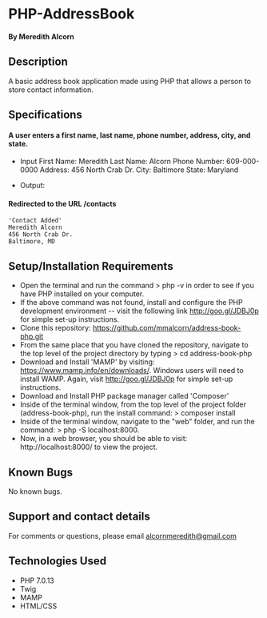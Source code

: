 # PHP-AddressBook
#### By Meredith Alcorn

## Description
A basic address book application made using PHP that allows a person to store contact information.

## Specifications

#### A user enters a first name, last name, phone number, address, city, and state.
* Input
    First Name: Meredith
    Last Name: Alcorn
    Phone Number: 609-000-0000
    Address: 456 North Crab Dr.
    City: Baltimore
    State: Maryland

* Output:
#### Redirected to the URL /contacts
    'Contact Added'
    Meredith Alcorn
    456 North Crab Dr.
    Baltimore, MD

## Setup/Installation Requirements

* Open the terminal and run the command > php -v
in order to see if you have PHP installed on your computer.
* If the above command was not found, install and configure the PHP development environment  -- visit the following link http://goo.gl/JDBJ0p for simple set-up instructions.
* Clone this repository: https://github.com/mmalcorn/address-book-php.git
* From the same place that you have cloned the repository, navigate to the top level of the project directory by typing > cd address-book-php
* Download and Install 'MAMP' by visiting: https://www.mamp.info/en/downloads/.
Windows users will need to install WAMP.  Again, visit http://goo.gl/JDBJ0p for simple set-up instructions.
* Download and Install PHP package manager called 'Composer'
* Inside of the terminal window, from the top level of the project folder (address-book-php), run the install command: > composer install
* Inside of the terminal window, navigate to the "web" folder, and run the command: > php -S localhost:8000.
* Now, in a web browser, you should be able to visit: http://localhost:8000/ to view the project.

## Known Bugs

No known bugs.

## Support and contact details

For comments or questions, please email alcornmeredith@gmail.com

## Technologies Used
* PHP 7.0.13
* Twig
* MAMP
* HTML/CSS
